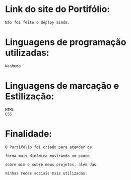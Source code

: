# Link do site do Portifólio:

    Não foi feito o deploy ainda.

# Linguagens de programação utilizadas:
    Nenhuma

# Linguagens de marcação e Estilização:
    HTML
    CSS

# Finalidade:
    O Portifólio foi criado para atender de 
    
    forma mais dinâmica mostrando um pouco 
    
    sobre mim e sobre meus projetos, além das 
    
    minhas redes sociais mais utilizadas. 